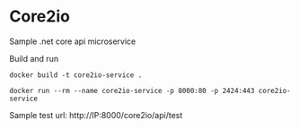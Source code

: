 # Core2io

Sample .net core api microservice

Build and run
```
docker build -t core2io-service .

docker run --rm --name core2io-service -p 8000:80 -p 2424:443 core2io-service

```

Sample test url: http://IP:8000/core2io/api/test
